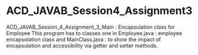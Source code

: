 # ACD_JAVAB_Session4_Assignment3
ACD_JAVAB_Session_4_Assignment_3_Main : Encapsulation class for Employee
This program has to classes one in Employee.java : employee encapsolation class and MainClass.java : to show the impact of encapsulation and accessibility via getter and setter methods.
